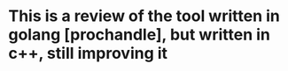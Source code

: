 # This is a review of the tool written in golang [prochandle], but written in c++, still improving it
